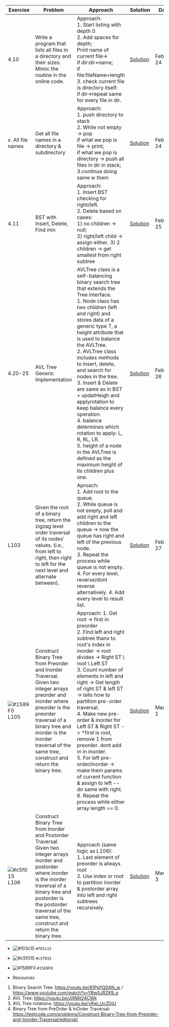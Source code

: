 | Exercise  | Problem | Approach | Solution | Day | Difficulty |
| ------------- | ------------- | ------------- | ------------- | ------------- | ------------- |
| 4.10  | Write a program that lists all files in a directory and their sizes.<br/>Mimic the routine in the online code. | Approach: <br/>1. Start listing with depth 0 <br/>2. Add spaces for depth;<br/>Print name of current file-><br/>if dir:dir+name;<br/>if file:fileName+length <br/>3. check current file is directory itself:<br/>if dir->repeat same for every file in dir. | [Solution](https://github.com/ayazhankadessova/LeetCode_Practice/blob/main/DSA_Book/Chapter4/FileSystem.java) | Feb, 24 |
| x. All file names  | Get all file names in a directory & subdirectory | Approach:<br/>1. push directory to stack<br/>2. While not empty -> pop<br/> if what we pop is file -> print; <br/>if what we pop is directory -> push all files in dir in stack;<br/>3.continue doing same w them | [Solution](https://github.com/ayazhankadessova/LeetCode_Practice/blob/main/DSA_Book/Chapter4/Allfiles.java) | Feb, 24 |
| 4.11  | BST with Insert, Delete, Find min | Approach:<br/>1. Insert BST checking for right/left.<br/>2. Delete based on cases: <br/>1) no children -> null; <br/>2) right/left child -> assign either. 3) 2 children -> get smallest from right subtree| [Solution](https://github.com/ayazhankadessova/LeetCode_Practice/blob/main/DSA_Book/Chapter4/BinarySearchTree.java) | Feb, 25 |
| 4.20-25  | AVL Tree Generic Implementation | AVLTree class is a self-balancing binary search tree that extends the Tree interface.<br/>1. Node class has two children (left and right) and stores data of a generic type T, a height attribute that is used to balance the AVLTree.<br/>2. AVLTree class includes methods to insert, delete, and search for nodes in the tree. <br/>3. Insert & Delete are same as in BST + updatHeigh and applyrotation to keep balance every operation.<br/>4. balance determines which rotation to apply: L, R, RL, LR.<br/>5. height of a node in the AVLTree is defined as the maximum height of its children plus one.| [Solution](https://github.com/ayazhankadessova/LeetCode_Practice/blob/main/DSA_Book/Chapter4/AVLTree.java) | Feb, 26 |
| L103  | Given the root of a binary tree, return the zigzag level order traversal of its nodes' values. (i.e., from left to right, then right to left for the next level and alternate between).| Aproach: <br/>1. Add root to the queue. <br/>2. While queue is not empty, poll and add right and left children to the queue -> now the queue has right and left of the previous node. <br/>3. Repeat the process while queue is not empty. <br/>4. For every level, reverse/dont reverse alternatively. 4. Add every level to result list.| [Solution](https://github.com/ayazhankadessova/LeetCode_Practice/blob/main/DSA_Book/Chapter4/BinaryTree/BinaryTreeZigzag.java) | Feb, 27 |
| ![#1589F0](https://placehold.co/15x15/1589F0/1589F0.png) L105 | Construct Binary Tree from Preorder and Inorder Traversal. Given two integer arrays preorder and inorder where preorder is the preorder traversal of a binary tree and inorder is the inorder traversal of the same tree, construct and return the binary tree.| Approach: 1. Get root -> first in preorder  <br/>2. Find left and right subtree thanx to root's index in inorder -> root divides -> Right ST \ root \ Left ST <br/>3. Count number of elements in left and right -> Get length of right ST & left ST -> tells how to partition pre-order traversal.<br/>4. Make new pre-order & inorder for Left ST & Right ST -> *first is root, remove 1 from preorder. dont add m in inorder.<br/>5. For left pre-order/inorder -> make them params of current function & assign to left -- do same with right.<br/>6. Repeat the process while either array length == 0.| [Solution](https://github.com/ayazhankadessova/LeetCode_Practice/blob/main/DSA_Book/Chapter4/BST_From_InOrder_PreOrder/BST_InPre.java) | March, 1 | Medium |
| ![#c5f015](https://placehold.co/15x15/c5f015/c5f015.png) L106  | Construct Binary Tree from Inorder and Postorder Traversal. Given two integer arrays inorder and postorder where inorder is the inorder traversal of a binary tree and postorder is the postorder traversal of the same tree, construct and return the binary tree.| Approach (same logic as L106): <br/>1. Last element of preorder is always root<br/>2. Use index or root to partition inorder & postorder array into left and right subtrees recursively.| [Solution](https://github.com/ayazhankadessova/LeetCode_Practice/blob/main/DSA_Book/Chapter4/BST_From_InOrder_PreOrder/BST_PostPre.java) | March, 3 | Easy |

- ![#f03c15](https://placehold.co/15x15/f03c15/f03c15.png) `#f03c15`
- ![#c5f015](https://placehold.co/15x15/c5f015/c5f015.png) `#c5f015`
- ![#1589F0](https://placehold.co/15x15/1589F0/1589F0.png) `#1589F0`

- Resources 
1. Binary Search Tree: https://youtu.be/81PpYQ0AN_w / https://www.youtube.com/watch?v=YBw5JRZK9_g
2. AVL Tree: https://youtu.be/Jj9Mit24CWk
3. AVL Tree rotations: https://youtu.be/vRwi_UcZGjU
4. Binary Tree from PreOrder & InOrder Traversal: https://leetcode.com/problems/Construct-Binary-Tree-from-Preorder-and-Inorder-Traversal/editorial/
